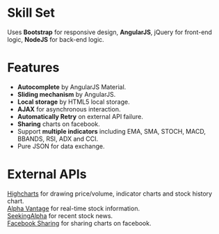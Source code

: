 # Skill Set
Uses **Bootstrap** for responsive design, **AngularJS**, jQuery for front-end logic, **NodeJS** for back-end logic.

# Features
* **Autocomplete** by AngularJS Material.
* **Sliding mechanism** by AngularJS.
* **Local storage** by HTML5 local storage.
* **AJAX** for asynchronous interaction.
* **Automatically Retry** on external API failure.
* **Sharing** charts on facebook.
* Support **multiple indicators** including EMA, SMA, STOCH, MACD, BBANDS, RSI, ADX and CCI.
* Pure JSON for data exchange.

# External APIs
[Highcharts](https://www.highcharts.com/products/highcharts/) for drawing price/volume, indicator charts and stock history chart.  
[Alpha Vantage](https://www.alphavantage.co/) for real-time stock information.  
[SeekingAlpha](https://seekingalpha.com/) for recent stock news.  
[Facebook Sharing](https://developers.facebook.com/products/sharing) for sharing charts on facebook.  

